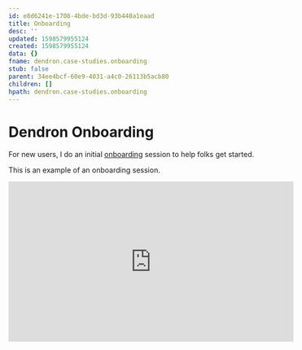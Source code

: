 ```yaml
---
id: e8d6241e-1708-4bde-bd3d-93b440a1eaad
title: Onboarding
desc: ''
updated: 1598579955124
created: 1598579955124
data: {}
fname: dendron.case-studies.onboarding
stub: false
parent: 34ee4bcf-60e9-4031-a4c0-26113b5acb80
children: []
hpath: dendron.case-studies.onboarding
---
```

# Dendron Onboarding

For new users, I do an initial [onboarding](https://calendly.com/thence/dendron) session to help folks get started.

This is an example of an onboarding session.

<iframe width="560" height="315" src="https://www.youtube.com/embed/3io2fHRmZsE" frameborder="0" allow="accelerometer; autoplay; encrypted-media; gyroscope; picture-in-picture" allowfullscreen></iframe>
